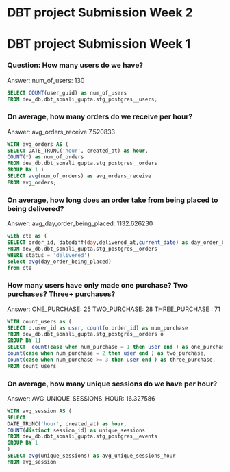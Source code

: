 # DBT project Submission Week 2









# DBT project Submission Week 1

### Question: How many users do we have?
Answer: num_of_users: 130

``` sql
SELECT COUNT(user_guid) as num_of_users
FROM dev_db.dbt_sonali_gupta.stg_postgres__users;
```  
### On average, how many orders do we receive per hour? 
Answer: avg_orders_receive 7.520833
``` sql
WITH avg_orders AS (
SELECT DATE_TRUNC('hour', created_at) as hour,
COUNT(*) as num_of_orders
FROM dev_db.dbt_sonali_gupta.stg_postgres__orders
GROUP BY 1 ) 
SELECT avg(num_of_orders) as avg_orders_receive
FROM avg_orders;
```
### On average, how long does an order take from being placed to being delivered?
Answer: avg_day_order_being_placed: 1132.626230

``` sql
with cte as (
SELECT order_id, datediff(day,delivered_at,current_date) as day_order_being_placed, 
FROM dev_db.dbt_sonali_gupta.stg_postgres__orders
WHERE status = 'delivered')
select avg(day_order_being_placed)
from cte

```  

### How many users have only made one purchase? Two purchases? Three+ purchases?
Answer: ONE_PURCHASE: 25   TWO_PURCHASE: 28   THREE_PURCHASE : 71
```  sql
WITH count_users as (
SELECT o.user_id as user, count(o.order_id) as num_purchase
FROM dev_db.dbt_sonali_gupta.stg_postgres__orders o 
GROUP BY 1) 
SELECT  count(case when num_purchase = 1 then user end ) as one_purchase,
count(case when num_purchase = 2 then user end ) as two_purchase,
count(case when num_purchase >= 3 then user end ) as three_purchase,
FROM count_users
```  
### On average, how many unique sessions do we have per hour?
Answer: AVG_UNIQUE_SESSIONS_HOUR: 16.327586
```sql
WITH avg_session AS (
SELECT 
DATE_TRUNC('hour', created_at) as hour,
COUNT(distinct session_id) as unique_sessions
FROM dev_db.dbt_sonali_gupta.stg_postgres__events
GROUP BY 1
)
SELECT avg(unique_sessions) as avg_unique_sessions_hour
FROM avg_session
```  



